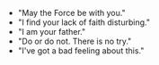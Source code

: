 * "May the Force be with you."
* "I find your lack of faith disturbing."
* "I am your father."
* "Do or do not. There is no try."
* "I've got a bad feeling about this."

